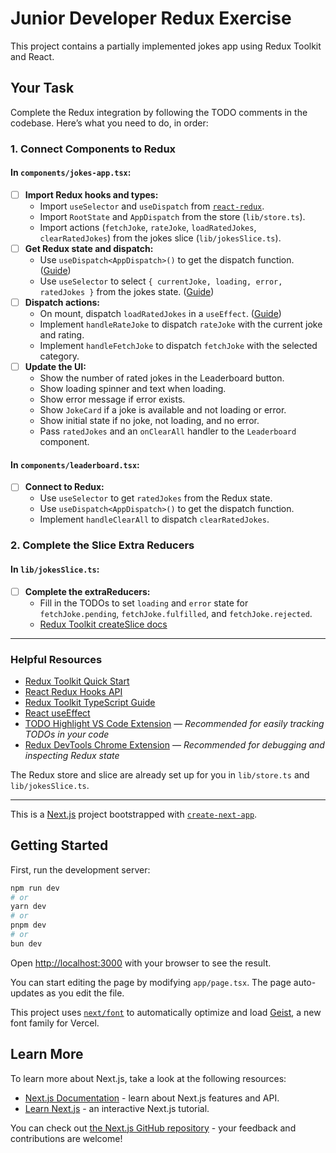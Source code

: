# Junior Developer Redux Exercise

This project contains a partially implemented jokes app using Redux Toolkit and React.

## Your Task

Complete the Redux integration by following the TODO comments in the codebase. Here’s what you need to do, in order:

### 1. Connect Components to Redux

#### In `components/jokes-app.tsx`:

- [ ] **Import Redux hooks and types:**
  - Import `useSelector` and `useDispatch` from [`react-redux`](https://react-redux.js.org/api/hooks).
  - Import `RootState` and `AppDispatch` from the store (`lib/store.ts`).
  - Import actions (`fetchJoke`, `rateJoke`, `loadRatedJokes`, `clearRatedJokes`) from the jokes slice (`lib/jokesSlice.ts`).
- [ ] **Get Redux state and dispatch:**
  - Use `useDispatch<AppDispatch>()` to get the dispatch function. ([Guide](https://redux-toolkit.js.org/tutorials/typescript#define-typed-hooks))
  - Use `useSelector` to select `{ currentJoke, loading, error, ratedJokes }` from the jokes state. ([Guide](https://react-redux.js.org/api/hooks#useselector))
- [ ] **Dispatch actions:**
  - On mount, dispatch `loadRatedJokes` in a `useEffect`. ([Guide](https://react.dev/reference/react/useEffect))
  - Implement `handleRateJoke` to dispatch `rateJoke` with the current joke and rating.
  - Implement `handleFetchJoke` to dispatch `fetchJoke` with the selected category.
- [ ] **Update the UI:**
  - Show the number of rated jokes in the Leaderboard button.
  - Show loading spinner and text when loading.
  - Show error message if error exists.
  - Show `JokeCard` if a joke is available and not loading or error.
  - Show initial state if no joke, not loading, and no error.
  - Pass `ratedJokes` and an `onClearAll` handler to the `Leaderboard` component.

#### In `components/leaderboard.tsx`:

- [ ] **Connect to Redux:**
  - Use `useSelector` to get `ratedJokes` from the Redux state.
  - Use `useDispatch<AppDispatch>()` to get the dispatch function.
  - Implement `handleClearAll` to dispatch `clearRatedJokes`.

### 2. Complete the Slice Extra Reducers

#### In `lib/jokesSlice.ts`:

- [ ] **Complete the extraReducers:**
  - Fill in the TODOs to set `loading` and `error` state for `fetchJoke.pending`, `fetchJoke.fulfilled`, and `fetchJoke.rejected`.
  - [Redux Toolkit createSlice docs](https://redux-toolkit.js.org/api/createSlice#the-extrareducers-builder-callback-notation)

---

### Helpful Resources

- [Redux Toolkit Quick Start](https://redux-toolkit.js.org/tutorials/quick-start)
- [React Redux Hooks API](https://react-redux.js.org/api/hooks)
- [Redux Toolkit TypeScript Guide](https://redux-toolkit.js.org/tutorials/typescript)
- [React useEffect](https://react.dev/reference/react/useEffect)
- [TODO Highlight VS Code Extension](https://marketplace.visualstudio.com/items?itemName=wayou.vscode-todo-highlight) — _Recommended for easily tracking TODOs in your code_
- [Redux DevTools Chrome Extension](https://chrome.google.com/webstore/detail/redux-devtools/lmhkpmbekcpmknklioeibfkpmmfibljd) — _Recommended for debugging and inspecting Redux state_

The Redux store and slice are already set up for you in `lib/store.ts` and `lib/jokesSlice.ts`.

---

This is a [Next.js](https://nextjs.org) project bootstrapped with [`create-next-app`](https://nextjs.org/docs/app/api-reference/cli/create-next-app).

## Getting Started

First, run the development server:

```bash
npm run dev
# or
yarn dev
# or
pnpm dev
# or
bun dev
```

Open [http://localhost:3000](http://localhost:3000) with your browser to see the result.

You can start editing the page by modifying `app/page.tsx`. The page auto-updates as you edit the file.

This project uses [`next/font`](https://nextjs.org/docs/app/building-your-application/optimizing/fonts) to automatically optimize and load [Geist](https://vercel.com/font), a new font family for Vercel.

## Learn More

To learn more about Next.js, take a look at the following resources:

- [Next.js Documentation](https://nextjs.org/docs) - learn about Next.js features and API.
- [Learn Next.js](https://nextjs.org/learn) - an interactive Next.js tutorial.

You can check out [the Next.js GitHub repository](https://github.com/vercel/next.js) - your feedback and contributions are welcome!

